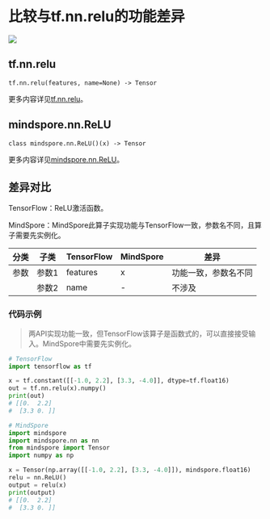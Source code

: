 # 比较与tf.nn.relu的功能差异

<a href="https://gitee.com/mindspore/docs/blob/master/docs/mindspore/source_zh_cn/note/api_mapping/tensorflow_diff/ReLU.md" target="_blank"><img src="https://mindspore-website.obs.cn-north-4.myhuaweicloud.com/website-images/r2.0/resource/_static/logo_source.png"></a>

## tf.nn.relu

```text
tf.nn.relu(features, name=None) -> Tensor
```

更多内容详见[tf.nn.relu](https://tensorflow.google.cn/versions/r2.6/api_docs/python/tf/nn/relu)。

## mindspore.nn.ReLU

```text
class mindspore.nn.ReLU()(x) -> Tensor
```

更多内容详见[mindspore.nn.ReLU](https://www.mindspore.cn/docs/zh-CN/master/api_python/nn/mindspore.nn.ReLU.html)。

## 差异对比

TensorFlow：ReLU激活函数。

MindSpore：MindSpore此算子实现功能与TensorFlow一致，参数名不同，且算子需要先实例化。

| 分类 | 子类 | TensorFlow | MindSpore | 差异 |
| --- | --- | --- | --- |---|
|参数 | 参数1 | features | x | 功能一致，参数名不同 |
| | 参数2 | name | - | 不涉及 |

### 代码示例

> 两API实现功能一致，但TensorFlow该算子是函数式的，可以直接接受输入。MindSpore中需要先实例化。

```python
# TensorFlow
import tensorflow as tf

x = tf.constant([[-1.0, 2.2], [3.3, -4.0]], dtype=tf.float16)
out = tf.nn.relu(x).numpy()
print(out)
# [[0.  2.2]
#  [3.3 0. ]]

# MindSpore
import mindspore
import mindspore.nn as nn
from mindspore import Tensor
import numpy as np

x = Tensor(np.array([[-1.0, 2.2], [3.3, -4.0]]), mindspore.float16)
relu = nn.ReLU()
output = relu(x)
print(output)
# [[0.  2.2]
#  [3.3 0. ]]
```
